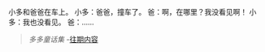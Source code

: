 小多和爸爸在车上。
小多：爸爸，撞车了。
爸：啊，在哪里？我没看见啊！
小多：我也没看见。
爸：……

>*多多童话集* -[往期内容](http://www.jianshu.com/notebooks/6723693/latest)
